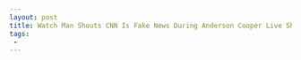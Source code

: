 ```yaml
---
layout: post
title: Watch Man Shouts CNN Is Fake News During Anderson Cooper Live Shot
tags:
 -
---
```


